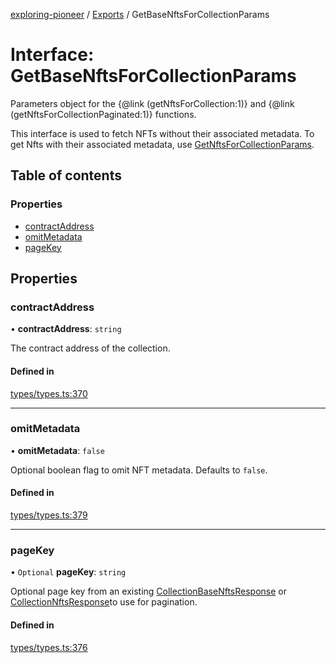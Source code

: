 [exploring-pioneer](../README.md) / [Exports](../modules.md) / GetBaseNftsForCollectionParams

# Interface: GetBaseNftsForCollectionParams

Parameters object for the {@link (getNftsForCollection:1)} and
{@link (getNftsForCollectionPaginated:1)} functions.

This interface is used to fetch NFTs without their associated metadata. To
get Nfts with their associated metadata, use [GetNftsForCollectionParams](GetNftsForCollectionParams.md).

## Table of contents

### Properties

- [contractAddress](GetBaseNftsForCollectionParams.md#contractaddress)
- [omitMetadata](GetBaseNftsForCollectionParams.md#omitmetadata)
- [pageKey](GetBaseNftsForCollectionParams.md#pagekey)

## Properties

### contractAddress

• **contractAddress**: `string`

The contract address of the collection.

#### Defined in

[types/types.ts:370](https://github.com/alchemyplatform/exploring-pioneer/blob/7c86334/src/types/types.ts#L370)

___

### omitMetadata

• **omitMetadata**: ``false``

Optional boolean flag to omit NFT metadata. Defaults to `false`.

#### Defined in

[types/types.ts:379](https://github.com/alchemyplatform/exploring-pioneer/blob/7c86334/src/types/types.ts#L379)

___

### pageKey

• `Optional` **pageKey**: `string`

Optional page key from an existing [CollectionBaseNftsResponse](CollectionBaseNftsResponse.md) or
[CollectionNftsResponse](CollectionNftsResponse.md)to use for pagination.

#### Defined in

[types/types.ts:376](https://github.com/alchemyplatform/exploring-pioneer/blob/7c86334/src/types/types.ts#L376)
